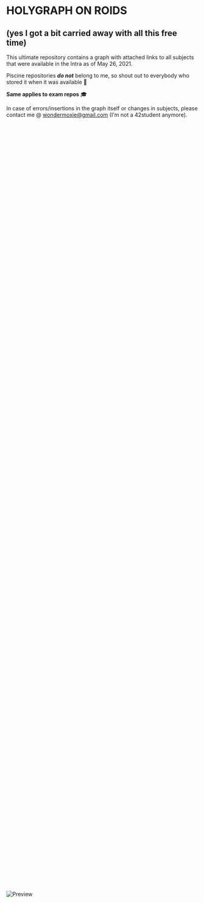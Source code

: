 # HOLYGRAPH ON ROIDS

 (yes I got a bit carried away with all this free time)
-------------------------------------------------------
This ultimate repository contains a graph with attached links to all subjects that were available in the Intra as of May 26, 2021.

Piscine repositories ***do not*** belong to me, so shout out to everybody who stored it when it was available 🗿

**Same applies to exam repos** 🎓

In case of errors/insertions in the graph itself or changes in subjects, please contact me @ wondermoxie@gmail.com (I'm not a 42student anymore).

<object data-file="https://drive.google.com/file/d/17Y7OfDbDkEBdIwHcxu-3vZopAY9LvP8K/view?usp=sharing" type="application/pdf" width="1500" height="2000">
    <embed src="">
    <p>Interactive graph (with clickable links) is avalaible here: <a href="https://drive.google.com/file/d/17Y7OfDbDkEBdIwHcxu-3vZopAY9LvP8K/view?usp=sharing">View PDF</a>.</p>
    </embed>
</object>

![Preview](https://user-images.githubusercontent.com/70947106/119823953-0e8ca100-befe-11eb-9db7-51f353a83b9f.png)
